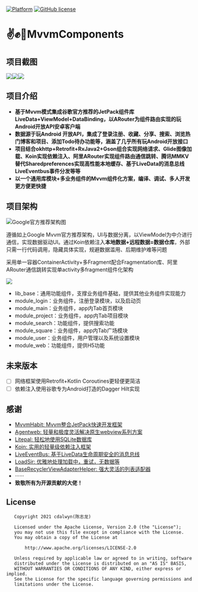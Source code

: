 [![Platform][1]][2]  [![GitHub license][3]][4]

[1]:https://img.shields.io/badge/platform-Android-blue.svg
[2]:https://github.com/cdalwyn/mvvmcomponent
[3]:https://img.shields.io/badge/license-Apache%202-blue.svg
[4]:https://github.com/cdalwyn/mvvmcomponent/blob/master/LICENSE

# :v::fist::wave:MvvmComponents
## 项目截图

![](https://github.com/cdalwyn/mvvmcomponent/blob/master/readme/readme1.png)![](https://github.com/cdalwyn/mvvmcomponent/blob/master/readme/readme2.png)![](https://github.com/cdalwyn/mvvmcomponent/blob/master/readme/readme3.png)

## 项目介绍

- **基于Mvvm模式集成谷歌官方推荐的JetPack组件库LiveData+ViewModel+DataBinding，以ARouter为组件路由实现的玩Android开放API安卓客户端**
- **数据源于玩Android 开放API，集成了登录注册、收藏、分享、搜索、浏览热门博客和项目、添加Todo待办功能等，涵盖了几乎所有玩Android开放接口**
- **项目结合okhttp+Retrofit+RxJava2+Gson组合实现网络请求、Glide图像加载、Koin实现依赖注入、阿里ARouter实现组件路由通信跳转、腾讯MMKV替代Sharedpreferences实现高性能本地缓存、基于LiveData的消息总线LiveEventbus事件分发等等**
- **以一个通用库模块+多业务组件的Mvvm组件化方案，编译、调试、多人开发更方便更快捷**

## 项目架构

![Google官方推荐架构图](https://github.com/cdalwyn/mvvmcomponent/blob/master/readme/mvvm架构图.png)

遵循如上Google Mvvm官方推荐架构，UI与数据分离，以ViewModel为中介进行通信，实现数据驱动UI。通过Koin依赖注入**本地数据+远程数据=数据仓库**，外部只需一行代码调用，隐藏具体实现，规避数据滥用、后期维护难等问题

采用单一容器ContainerActivity+多Fragment配合Fragmentation库、阿里ARouter通信跳转实现单activity多fragment组件化架构

![](https://github.com/cdalwyn/mvvmcomponent/blob/master/readme/包结构.png)

- lib_base：通用功能组件，支撑业务组件基础，提供其他业务组件实现能力
- module_login：业务组件，注册登录模块，以及启动页
- module_main：业务组件，app内Tab首页模块
- module_project：业务组件，app内Tab项目模块
- module_search：功能组件，提供搜索功能
- module_square：业务组件，app内Tab广场模块
- module_user：业务组件，用户管理以及系统设置模块
- module_web：功能组件，提供H5功能

## 未来版本

- [ ] 网络框架使用Retrofit+Kotlin Coroutines更轻便更简洁
- [ ] 依赖注入使用谷歌专为Android打造的Dagger Hilt实现 

## 感谢

- [MvvmHabit: Mvvm整合JetPack快速开发框架](https://github.com/goldze/MVVMHabit)
- [Agentweb: 轻量和极度灵活解决原生webview系列方案](https://github.com/Justson/AgentWeb)
- [Litepal: 轻松地使用SQLite数据库](https://github.com/guolindev/LitePal)
- [Koin: 实用的轻量级依赖注入框架](https://github.com/InsertKoinIO/koin)
- [LiveEventBus: 基于LiveData生命周期安全的消息总线](https://github.com/JeremyLiao/LiveEventBus)
- [LoadSir: 优雅地处理加载中，重试，无数据等](https://github.com/KingJA/LoadSir)
- [BaseRecyclerViewAdapterHelper: 强大灵活的列表适配器](https://github.com/CymChad/BaseRecyclerViewAdapterHelper)
- ······
- **致敬所有为开源贡献的大佬！**

## License

```
   Copyright 2021 cdalwyn(陈志龙)

   Licensed under the Apache License, Version 2.0 (the "License");
   you may not use this file except in compliance with the License.
   You may obtain a copy of the License at

       http://www.apache.org/licenses/LICENSE-2.0

   Unless required by applicable law or agreed to in writing, software
   distributed under the License is distributed on an "AS IS" BASIS,
   WITHOUT WARRANTIES OR CONDITIONS OF ANY KIND, either express or implied.
   See the License for the specific language governing permissions and
   limitations under the License.
```

